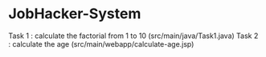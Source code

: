 # JobHacker-System
Task 1 : calculate the factorial from 1 to 10 (src/main/java/Task1.java)
Task 2 : calculate the age (src/main/webapp/calculate-age.jsp)

